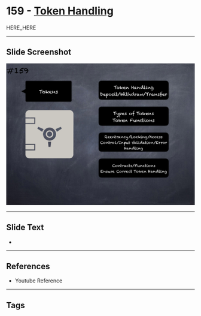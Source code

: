 # 159 - [Token Handling](Token%20Handling.md)

HERE_HERE

___
## Slide Screenshot
![0159.png](../../images/pitfalls_and_best_practices201/159.png)
___
## Slide Text
- 
___
## References
- Youtube Reference
___
## Tags